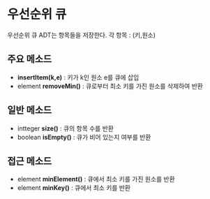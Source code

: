 # 우선순위 큐
우선순위 큐 ADT는 항목들을 저장한다.
각 항목 : (키,원소)

## 주요 메소드
* **insertItem(k,e)** : 키가 k인 원소 e를 큐에 삽입
* element **removeMin()** : 큐로부터 최소 키를 가진 원소를 삭제하여 반환

## 일반 메소드
* intteger **size()** : 큐의 항목 수를 반환
* boolean **isEmpty()** : 큐가 비어 있는지 여부를 반환

## 접근 메소드
* element **minElement()** : 큐에서 최소 키를 가진 원소를 반환
* element **minKey()** : 큐에서 최소 키를 반환
